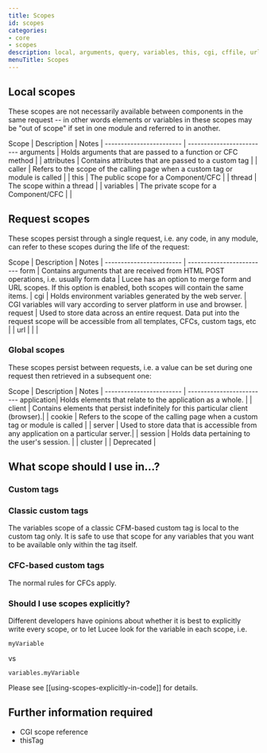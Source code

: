 ```yaml
---
title: Scopes
id: scopes
categories:
- core
- scopes
description: local, arguments, query, variables, this, cgi, cffile, url, form, cookie, client, thread, caller, request
menuTitle: Scopes
---
```


## Local scopes ##

These scopes are not necessarily available between components in the same request -- in other words elements or variables in these scopes may be "out of scope" if set in one module and referred to in another.

Scope      |                    Description                                                   | Notes |
------------------------   | -------------------------
arguments  |  	Holds arguments that are passed to a function or CFC method                   |        |
attributes |    Contains attributes that are passed to a custom tag                           |        |
caller     |    Refers to the scope of the calling page when a custom tag or module is called |        |
this       |  The public scope for a Component/CFC                                                                                |        |
thread     | The scope within a thread                                                                                 |        |
variables  |  The private scope for a Component/CFC |        |

## Request scopes ##

These scopes persist through a single request, i.e. any code, in any module, can refer to these scopes during the life of the request:

Scope      |                    Description                                                   | Notes |
------------------------   | -------------------------
form       |  	Contains arguments that are received from HTML POST operations, i.e. usually form data | Lucee has an option to merge form and URL scopes. If this option is enabled, both scopes will contain the same items. |
cgi        |    Holds environment variables generated by the web server. |  CGI variables will vary according to server platform in use and browser. |
request    |   Used to store data across an entire request. Data put into the request scope will be accessible from all templates, CFCs, custom tags, etc |        |
url       |                   |        |

### Global scopes ###

These scopes persist between requests, i.e. a value can be set during one request then retrieved in a subsequent one:

Scope      |                    Description                                                   | Notes |
------------------------   | -------------------------
application|  	Holds elements that relate to the application as a whole.                     |        |
client     |   Contains elements that persist indefinitely for this particular client (browser).|        |
cookie     |    Refers to the scope of the calling page when a custom tag or module is called |        |
server     |    Used to store data that is accessible from any application on a particular server.|        |
session    |     Holds data pertaining to the user's session. |        |
cluster    |                                                                                  |    Deprecated |

## What scope should I use in...? ##

### Custom tags ###

### Classic custom tags ###

The variables scope of a classic CFM-based custom tag is local to the custom tag only. It is safe to use that scope for any variables that you want to be available only within the tag itself.

### CFC-based custom tags ###

The normal rules for CFCs apply.

### Should I use scopes explicitly? ###

Different developers have opinions about whether it is best to explicitly write every scope, or to let Lucee look for the variable in each scope, i.e.

```lucee
myVariable
```

vs

```lucee
variables.myVariable
```

Please see [[using-scopes-explicitly-in-code]] for details.

## Further information required ##

* CGI scope reference
* thisTag
